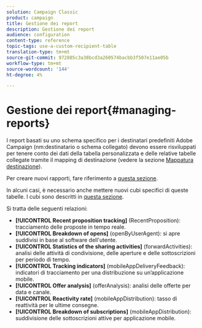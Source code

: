 ```yaml
---
solution: Campaign Classic
product: campaign
title: Gestione dei report
description: Gestione dei report
audience: configuration
content-type: reference
topic-tags: use-a-custom-recipient-table
translation-type: tm+mt
source-git-commit: 972885c3a38bcd3a260574bacbb3f507e11ae05b
workflow-type: tm+mt
source-wordcount: '144'
ht-degree: 4%

---
```



# Gestione dei report{#managing-reports}

I report basati su uno schema specifico per i destinatari predefiniti  Adobe Campaign (nm:destinatario o schema collegato) devono essere risviluppati per tenere conto dei dati della tabella personalizzata e delle relative tabelle collegate tramite il mapping di destinazione (vedere la sezione [Mappatura destinazione](../../configuration/using/target-mapping.md)).

Per creare nuovi rapporti, fare riferimento a [questa sezione](../../reporting/using/about-reports-creation-in-campaign.md).

In alcuni casi, è necessario anche mettere nuovi cubi specifici di queste tabelle. I cubi sono descritti in [questa sezione](../../reporting/using/about-cubes.md).

Si tratta delle seguenti relazioni:

* **[!UICONTROL Recent proposition tracking]** (RecentProposition): tracciamento delle proposte in tempo reale.
* **[!UICONTROL Breakdown of opens]** (openByUserAgent): si apre suddivisi in base al software dell&#39;utente.
* **[!UICONTROL Statistics of the sharing activities]** (forwardActivities): analisi delle attività di condivisione, delle aperture e delle sottoscrizioni per periodo di tempo.
* **[!UICONTROL Tracking indicators]** (mobileAppDeliveryFeedback): indicatori di tracciamento per una distribuzione su un’applicazione mobile.
* **[!UICONTROL Offer analysis]** (offerAnalysis): analisi delle offerte per data e canale.
* **[!UICONTROL Reactivity rate]** (mobileAppDistribution): tasso di reattività per le ultime consegne.
* **[!UICONTROL Breakdown of subscriptions]** (mobileAppDistribution): suddivisione delle sottoscrizioni attive per applicazione mobile.


